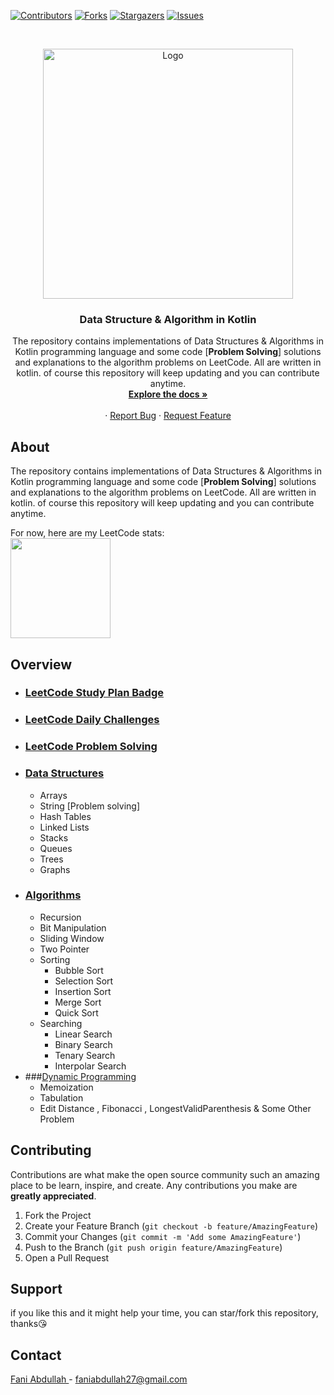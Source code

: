 [![Contributors][contributors-shield]][contributors-url]
[![Forks][forks-shield]][forks-url]
[![Stargazers][stars-shield]][stars-url]
[![Issues][issues-shield]][issues-url]

<!-- PROJECT LOGO -->
<br />
<p align="center">
  <a href="https://github.com/faniabdullah/dsa-kotlin">
    <img src="https://i.imgur.com/XxqLUSn.png" width='400dp' alt="Logo" >
  </a>

<h3 align="center">Data Structure & Algorithm in Kotlin </h3>

  <p align="center">
   The repository contains implementations of Data Structures & Algorithms in Kotlin programming language and some code [<b>Problem Solving</b>] solutions and explanations to the algorithm problems on LeetCode. All are written in kotlin.  
   of course this repository will keep updating and you can contribute anytime.
    <br />
    <a href="https://github.com/faniabdullah/dsa-kotlin"><strong>Explore the docs »</strong></a>
    <br />
    <br />
    ·
    <a href="https://github.com/faniabdullah/dsa-kotlin/issues">Report Bug</a>
    ·
    <a href="https://github.com/faniabdullah/dsa-kotlin/issues">Request Feature</a>
  </p>




<!-- ABOUT THE PROJECT -->
## About
<p>
    The repository contains implementations of Data Structures & Algorithms in Kotlin programming language and some code [<b>Problem Solving</b>] solutions and explanations to the algorithm problems on LeetCode. All are written in kotlin.  of course this repository will keep updating and you can contribute anytime. <br />
  </p>
For now, here are my LeetCode stats:
<br>
<img align="center" height="160px" src="https://leetcode.card.workers.dev/?username=faniabdullah" />

## Overview
- ### [LeetCode Study Plan Badge](https://github.com/faniabdullah/dsa-kotlin/tree/master/src/leetcode_study_badge)
- ### [LeetCode Daily Challenges](https://github.com/faniabdullah/dsa-kotlin/tree/master/src/leetcode_daily_chalange)
- ### [LeetCode Problem Solving](https://github.com/faniabdullah/dsa-kotlin/tree/master/src/leetcodeProblem/leetcode/editor/en)
- ### [Data Structures](https://github.com/faniabdullah/dsa-kotlin/tree/master/src/data_structure)
  - Arrays
  - String [Problem solving]
  - Hash Tables
  - Linked Lists
  - Stacks
  - Queues
  - Trees
  - Graphs
- ### [Algorithms](https://github.com/faniabdullah/dsa-kotlin/tree/master/src/algorithms)
  - Recursion
  - Bit Manipulation
  - Sliding Window
  - Two Pointer
  - Sorting
    - Bubble Sort
    - Selection Sort
    - Insertion Sort
    - Merge Sort
    - Quick Sort
  - Searching
    - Linear Search
    - Binary Search
    - Tenary Search
    - Interpolar Search
- ###[Dynamic Programming](https://github.com/faniabdullah/dsa-kotlin/tree/master/src/dynamicprogramming)
  - Memoization
  - Tabulation
  - Edit Distance , Fibonacci , LongestValidParenthesis & Some Other Problem
<!-- CONTRIBUTING -->
## Contributing

Contributions are what make the open source community such an amazing place to be learn, inspire, and create. Any contributions you make are **greatly appreciated**.

1. Fork the Project
2. Create your Feature Branch (`git checkout -b feature/AmazingFeature`)
3. Commit your Changes (`git commit -m 'Add some AmazingFeature'`)
4. Push to the Branch (`git push origin feature/AmazingFeature`)
5. Open a Pull Request

<!-- CONTACT -->
## Support
if you like this and it might help your time, you can star/fork this repository, thanks😘
<!-- CONTACT -->
## Contact

[Fani Abdullah ](https://www.linkedin.com/in/fani-abdullah/) - faniabdullah27@gmail.com



<!-- MARKDOWN LINKS & IMAGES -->
<!-- https://www.markdownguide.org/basic-syntax/#reference-style-links -->
[contributors-shield]: https://img.shields.io/github/contributors/faniabdullah/dsa-kotlin.svg?style=for-the-badge
[contributors-url]: https://github.com/faniabdullah/dsa-kotlin/graphs/contributors
[forks-shield]: https://img.shields.io/github/forks/faniabdullah/dsa-kotlin.svg?style=for-the-badge
[forks-url]: https://github.com/faniabdullah/dsa-kotlin/network/members
[stars-shield]: https://img.shields.io/github/stars/faniabdullah/dsa-kotlin.svg?style=for-the-badge
[stars-url]: https://github.com/faniabdullah/dsa-kotlin/stargazers
[issues-shield]: https://img.shields.io/github/issues/faniabdullah/dsa-kotlin.svg?style=for-the-badge
[issues-url]: https://github.com/faniabdullah/dsa-kotlin/issues
[license-shield]: https://img.shields.io/github/license/faniabdullah/dsa-kotlin.svg?style=for-the-badge
[license-url]: https://github.com/faniabdullah/dsa-kotlin/blob/master/LICENSE
[linkedin-shield]: https://img.shields.io/badge/-LinkedIn-black.svg?style=for-the-badge&logo=linkedin&colorB=555
